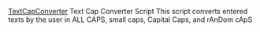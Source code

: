 <a href="https://xedricity.com">TextCapConverter</a>
Text Cap Converter Script
This script converts entered texts by the user in ALL CAPS, small caps, Capital Caps, and rAnDom cApS
